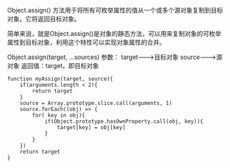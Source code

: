 Object.assign() 方法用于将所有可枚举属性的值从一个或多个源对象复制到目标对象。它将返回目标对象。
  
简单来说，就是Object.assign()是对象的静态方法，可以用来复制对象的可枚举属性到目标对象，利用这个特性可以实现对象属性的合并。

Object.assign(target, ...sources)
参数： target--->目标对象
      source--->源对象
      返回值：target，即目标对象

```
function myAssign(target, source){
    if(arguments.length < 2){
        return target
    }
    source = Array.prototype.slice.call(arguments, 1)
    source.forEach((obj) => {
        for( key in obj){
            if(Object.prototype.hasOwnProperty.call(obj, key)){
                target[key] = obj[key]
            }
        }
    })
    return target
}
```
